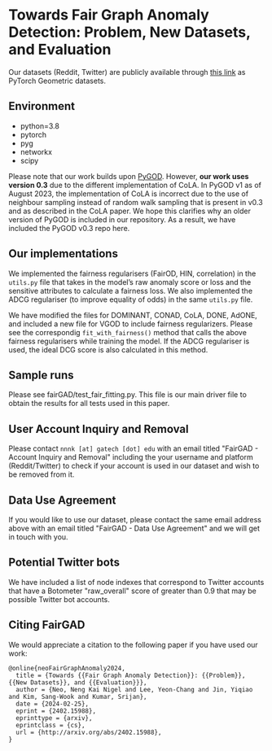 # Towards Fair Graph Anomaly Detection: Problem, New Datasets, and Evaluation

Our datasets (Reddit, Twitter) are publicly available through [this link](https://www.dropbox.com/scl/fi/5vga0qe9bqdmwroz7uefc/FairGAD-datasets.tar.xz?rlkey=1rmkp34xovis7xtph216xysgl&dl=0) as PyTorch Geometric datasets. 

## Environment
  - python=3.8
  - pytorch
  - pyg
  - networkx
  - scipy

Please note that our work builds upon [PyGOD](https://github.com/pygod-team/pygod). However, **our work uses version 0.3** due to the different implementation of CoLA. In PyGOD v1 as of August 2023, the implementation of CoLA is incorrect due to the use of neighbour sampling instead of random walk sampling that is present in v0.3 and as described in the CoLA paper. We hope this clarifies why an older version of PyGOD is included in our repository. As a result, we have included the PyGOD v0.3 repo here. 

## Our implementations

We implemented the fairness regularisers (FairOD, HIN, correlation) in the `utils.py` file that takes in the model’s raw anomaly score or loss and the sensitive attributes to calculate a fairness loss.
We also implemented the ADCG regulariser (to improve equality of odds) in the same `utils.py` file. 

We have modified the files for DOMINANT, CONAD, CoLA, DONE, AdONE, and included a new file for VGOD to include fairness regularizers. Please see the correspondig `fit_with_fairness()` method that calls the above fairness regularisers while training the model. If the ADCG regulariser is used, the ideal DCG score is also calculated in this method. 

## Sample runs

Please see fairGAD/test_fair_fitting.py. This file is our main driver file to obtain the results for all tests used in this paper. 

## User Account Inquiry and Removal

Please contact `n​nn​k [at] gatec​h [dot] e​du` with an email titled "FairGAD - Account Inquiry and Removal" including the your username and platform (Reddit/Twitter) to check if your account is used in our dataset and wish to be removed from it. 

## Data Use Agreement

If you would like to use our dataset, please contact the same email address above with an email titled "FairGAD - Data Use Agreement" and we will get in touch with you. 

## Potential Twitter bots

We have included a list of node indexes that correspond to Twitter accounts that have a Botometer "raw_overall" score of greater than 0.9 that may be possible Twitter bot accounts. 

## Citing FairGAD

We would appreciate a citation to the following paper if you have used our work:

    @online{neoFairGraphAnomaly2024,
      title = {Towards {{Fair Graph Anomaly Detection}}: {{Problem}}, {{New Datasets}}, and {{Evaluation}}},
      author = {Neo, Neng Kai Nigel and Lee, Yeon-Chang and Jin, Yiqiao and Kim, Sang-Wook and Kumar, Srijan},
      date = {2024-02-25},
      eprint = {2402.15988},
      eprinttype = {arxiv},
      eprintclass = {cs},
      url = {http://arxiv.org/abs/2402.15988},
    }
